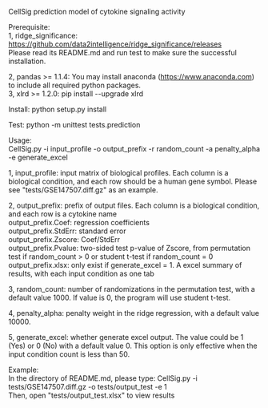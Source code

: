 CellSig prediction model of cytokine signaling activity

Prerequisite:  
1, ridge_significance: https://github.com/data2intelligence/ridge_significance/releases    
Please read its README.md and run test to make sure the successful installation.  

2, pandas >= 1.1.4: You may install anaconda (https://www.anaconda.com) to include all required python packages.  
3, xlrd >= 1.2.0: pip install --upgrade xlrd  


Install:
python setup.py install

Test:
python -m unittest tests.prediction

Usage:  
CellSig.py -i input_profile -o output_prefix -r random_count -a penalty_alpha -e generate_excel

1, input_profile: input matrix of biological profiles. Each column is a biological condition, and each row should be a human gene symbol. Please see "tests/GSE147507.diff.gz" as an example.  

2, output_prefix: prefix of output files. Each column is a biological condition, and each row is a cytokine name  
    output_prefix.Coef: regression coefficients  
    output_prefix.StdErr: standard error  
    output_prefix.Zscore: Coef/StdErr  
    output_prefix.Pvalue: two-sided test p-value of Zscore, from permutation test if random_count > 0 or student t-test if random_count = 0  
    output_prefix.xlsx: only exist if generate_excel = 1. A excel summary of results, with each input condition as one tab  

3, random_count: number of randomizations in the permutation test, with a default value 1000. If value is 0, the program will use student t-test.    

4, penalty_alpha: penalty weight in the ridge regression, with a default value 10000.  

5, generate_excel: whether generate excel output. The value could be 1 (Yes) or 0 (No) with a default value 0. This option is only effective when the input condition count is less than 50.

Example:    
In the directory of README.md, please type: CellSig.py -i tests/GSE147507.diff.gz -o tests/output_test -e 1  
Then, open "tests/output_test.xlsx" to view results  
